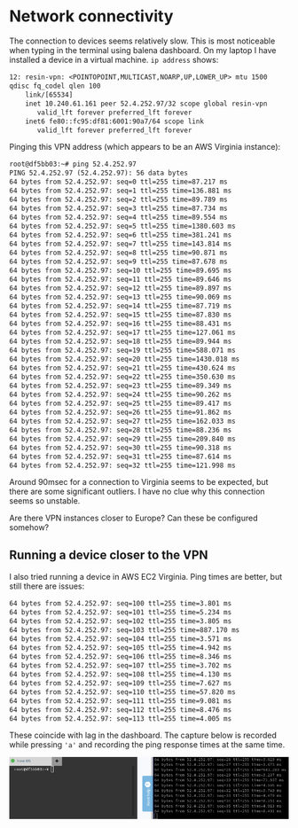 # Network connectivity

The connection to devices seems relatively slow.
This is most noticeable when typing in the terminal using balena dashboard.
On my laptop I have installed a device in a virtual machine.
`ip address` shows:

```
12: resin-vpn: <POINTOPOINT,MULTICAST,NOARP,UP,LOWER_UP> mtu 1500 qdisc fq_codel qlen 100
    link/[65534] 
    inet 10.240.61.161 peer 52.4.252.97/32 scope global resin-vpn
       valid_lft forever preferred_lft forever
    inet6 fe80::fc95:df81:6001:90a7/64 scope link 
       valid_lft forever preferred_lft forever
```

Pinging this VPN address (which appears to be an AWS Virginia instance):

```
root@df5bb03:~# ping 52.4.252.97
PING 52.4.252.97 (52.4.252.97): 56 data bytes
64 bytes from 52.4.252.97: seq=0 ttl=255 time=87.217 ms
64 bytes from 52.4.252.97: seq=1 ttl=255 time=136.881 ms
64 bytes from 52.4.252.97: seq=2 ttl=255 time=89.789 ms
64 bytes from 52.4.252.97: seq=3 ttl=255 time=87.734 ms
64 bytes from 52.4.252.97: seq=4 ttl=255 time=89.554 ms
64 bytes from 52.4.252.97: seq=5 ttl=255 time=1380.603 ms
64 bytes from 52.4.252.97: seq=6 ttl=255 time=381.241 ms
64 bytes from 52.4.252.97: seq=7 ttl=255 time=143.814 ms
64 bytes from 52.4.252.97: seq=8 ttl=255 time=90.871 ms
64 bytes from 52.4.252.97: seq=9 ttl=255 time=87.678 ms
64 bytes from 52.4.252.97: seq=10 ttl=255 time=89.695 ms
64 bytes from 52.4.252.97: seq=11 ttl=255 time=89.646 ms
64 bytes from 52.4.252.97: seq=12 ttl=255 time=89.897 ms
64 bytes from 52.4.252.97: seq=13 ttl=255 time=90.069 ms
64 bytes from 52.4.252.97: seq=14 ttl=255 time=87.719 ms
64 bytes from 52.4.252.97: seq=15 ttl=255 time=87.830 ms
64 bytes from 52.4.252.97: seq=16 ttl=255 time=88.431 ms
64 bytes from 52.4.252.97: seq=17 ttl=255 time=127.061 ms
64 bytes from 52.4.252.97: seq=18 ttl=255 time=89.944 ms
64 bytes from 52.4.252.97: seq=19 ttl=255 time=588.071 ms
64 bytes from 52.4.252.97: seq=20 ttl=255 time=1430.018 ms
64 bytes from 52.4.252.97: seq=21 ttl=255 time=430.624 ms
64 bytes from 52.4.252.97: seq=22 ttl=255 time=350.630 ms
64 bytes from 52.4.252.97: seq=23 ttl=255 time=89.349 ms
64 bytes from 52.4.252.97: seq=24 ttl=255 time=90.262 ms
64 bytes from 52.4.252.97: seq=25 ttl=255 time=89.417 ms
64 bytes from 52.4.252.97: seq=26 ttl=255 time=91.862 ms
64 bytes from 52.4.252.97: seq=27 ttl=255 time=162.033 ms
64 bytes from 52.4.252.97: seq=28 ttl=255 time=88.236 ms
64 bytes from 52.4.252.97: seq=29 ttl=255 time=209.840 ms
64 bytes from 52.4.252.97: seq=30 ttl=255 time=90.318 ms
64 bytes from 52.4.252.97: seq=31 ttl=255 time=87.614 ms
64 bytes from 52.4.252.97: seq=32 ttl=255 time=121.998 ms
```

Around 90msec for a connection to Virginia seems to be expected, but there are some significant outliers.
I have no clue why this connection seems so unstable.

Are there VPN instances closer to Europe?
Can these be configured somehow?

## Running a device closer to the VPN

I also tried running a device in AWS EC2 Virginia.
Ping times are better, but still there are issues:

```
64 bytes from 52.4.252.97: seq=100 ttl=255 time=3.801 ms
64 bytes from 52.4.252.97: seq=101 ttl=255 time=5.234 ms
64 bytes from 52.4.252.97: seq=102 ttl=255 time=3.805 ms
64 bytes from 52.4.252.97: seq=103 ttl=255 time=887.170 ms
64 bytes from 52.4.252.97: seq=104 ttl=255 time=3.571 ms
64 bytes from 52.4.252.97: seq=105 ttl=255 time=4.942 ms
64 bytes from 52.4.252.97: seq=106 ttl=255 time=8.346 ms
64 bytes from 52.4.252.97: seq=107 ttl=255 time=3.702 ms
64 bytes from 52.4.252.97: seq=108 ttl=255 time=4.130 ms
64 bytes from 52.4.252.97: seq=109 ttl=255 time=7.627 ms
64 bytes from 52.4.252.97: seq=110 ttl=255 time=57.820 ms
64 bytes from 52.4.252.97: seq=111 ttl=255 time=9.081 ms
64 bytes from 52.4.252.97: seq=112 ttl=255 time=8.476 ms
64 bytes from 52.4.252.97: seq=113 ttl=255 time=4.005 ms
```

These coincide with lag in the dashboard.
The capture below is recorded while pressing `'a'` and recording the ping response times at the same time.

![screen-capture](screen-capture.gif)
